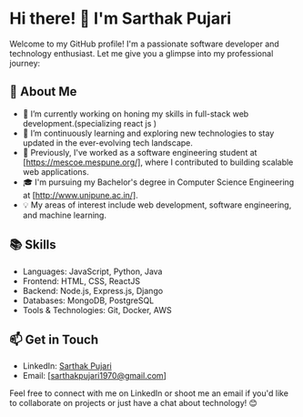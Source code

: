 # Hi there! 👋 I'm Sarthak Pujari

Welcome to my GitHub profile! I'm a passionate software developer and technology enthusiast. Let me give you a glimpse into my professional journey:

## 🚀 About Me

- 🔭 I’m currently working on honing my skills in full-stack web development.(specializing react js )
- 🌱 I’m continuously learning and exploring new technologies to stay updated in the ever-evolving tech landscape.
- 💼 Previously, I've worked as a software engineering student at [https://mescoe.mespune.org/], where I contributed to building scalable web applications.
- 🎓 I'm pursuing my Bachelor's degree in Computer Science Engineering at [http://www.unipune.ac.in/].
- 💡 My areas of interest include web development, software engineering, and machine learning.

## 📚 Skills

- Languages: JavaScript, Python, Java
- Frontend: HTML, CSS, ReactJS
- Backend: Node.js, Express.js, Django
- Databases: MongoDB, PostgreSQL
- Tools & Technologies: Git, Docker, AWS

## 📫 Get in Touch

- LinkedIn: [Sarthak Pujari](https://www.linkedin.com/in/sarthak-pujari-922a7a264/)
- Email: [sarthakpujari1970@gmail.com]

Feel free to connect with me on LinkedIn or shoot me an email if you'd like to collaborate on projects or just have a chat about technology! 😊
